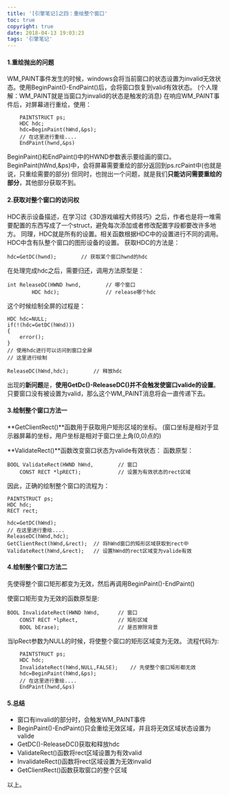 ```yaml
---
title: '[引擎笔记]之四：重绘整个窗口'
toc: true
copyright: true
date: 2018-04-13 19:03:23
tags: '引擎笔记'
---
```


#### 1.重绘抛出的问题

WM_PAINT事件发生的时候，windows会将当前窗口的状态设置为invalid无效状态。使用BeginPaint()-EndPaint()后，会将窗口恢复到valid有效状态。
(个人理解：WM_PAINT就是当窗口为invalid的状态是触发的消息)
在响应WM_PAINT事件后，对屏幕进行重绘，使用：

<!--more-->

```
    PAINTSTRUCT ps;
    HDC hdc;
    hdc=BeginPaint(hWnd,&ps);
    // 在这里进行重绘....
    EndPaint(hwnd,&ps)
```
BeginPaint()和EndPaint()中的HWND参数表示要绘画的窗口。
BeginPaint(hWnd,&ps)中，会将屏幕需要重绘的部分返回到ps.rcPaint中(也就是说，只重绘需要的部分)
但同时，也抛出一个问题，就是我们**只能访问需要重绘的部分**，其他部分获取不到。

#### 2.获取对整个窗口的访问权

HDC表示设备描述，在学习过《3D游戏编程大师技巧》之后，作者也是将一堆需要配置的东西写成了一个struct，避免每次添加或者修改配置字段都要改许多地方。
同理，HDC就是所有的设置。相关函数根据HDC中的设置进行不同的调用。
HDC中含有队整个窗口的图形设备的设置。
获取HDC的方法是：

```
hdc=GetDC(hwnd);        // 获取某个窗口hwnd的hdc

```

在处理完成hdc之后，需要归还，调用方法原型是：

```
int ReleaseDC(HWND hwnd,        // 哪个窗口
        HDC hdc);               // release哪个hdc
```

这个时候绘制全屏的过程是：

```
HDC hdc=NULL;
if(!(hdc=GetDC(hWnd)))
{
    error();
}
// 使用hdc进行可以访问到窗口全屏
// 这里进行绘制

ReleaseDC(hWnd,hdc);        // 释放hdc
```

出现的**新问题**是，**使用GetDc()-ReleaseDC()并不会触发使窗口valide的设置**。只要窗口没有被设置为valid，那么这个WM_PAINT消息将会一直传递下去。

#### 3.绘制整个窗口方法一

**GetClientRect()**函数用于获取用户矩形区域的坐标。
(窗口坐标是相对于显示器屏幕的坐标，用户坐标是相对于窗口坐上角(0,0)点的)

**ValidateRect()**函数改变窗口状态为valide有效状态：
函数原型：
```
BOOL ValidateRect(HWND hWnd,        // 窗口
    CONST RECT *lpRECT);            // 设置为有效状态的rect区域
```
因此，正确的绘制整个窗口的流程为：

```
PAINTSTRUCT ps;
HDC hdc;
RECT rect;

hdc=GetDC(hWnd);
// 在这里进行重绘....
ReleaseDC(hWnd,hdc);
GetClientRect(hWnd,&rect);  // 将hWnd窗口的矩形区域获取到rect中
ValidateRect(hWnd,&rect);   // 设置hWnd的rect区域变为valide有效
```

#### 4.绘制整个窗口方法二

先使得整个窗口矩形都变为无效，然后再调用BeginPaint()-EndPaint()

使窗口矩形变为无效的函数原型是:
```
BOOL InvalidateRect(HWND hWnd,      // 窗口
    CONST RECT *lpRect,             // 矩形区域
    BOOL bErase);                   // 是否擦除背景
```
当lpRect参数为NULL的时候，将使整个窗口的矩形区域变为无效。
流程代码为:

```
    PAINTSTRUCT ps;
    HDC hdc;
    InvalidateRect(hWnd,NULL,FALSE);    // 先使整个窗口矩形都无效
    hdc=BeginPaint(hWnd,&ps);
    // 在这里进行重绘....
    EndPaint(hwnd,&ps)
```


#### 5.总结

- 窗口有invalid的部分时，会触发WM_PAINT事件
- BeginPaint()-EndPaint()只会重绘无效区域，并且将无效区域状态设置为valide 
- GetDC()-ReleaseDC()获取和释放hdc
- ValidateRect()函数将rect区域设置为有效valid
- InvalidateRect()函数将rect区域设置为无效invalid
- GetClientRect()函数获取窗口的整个区域

以上。
